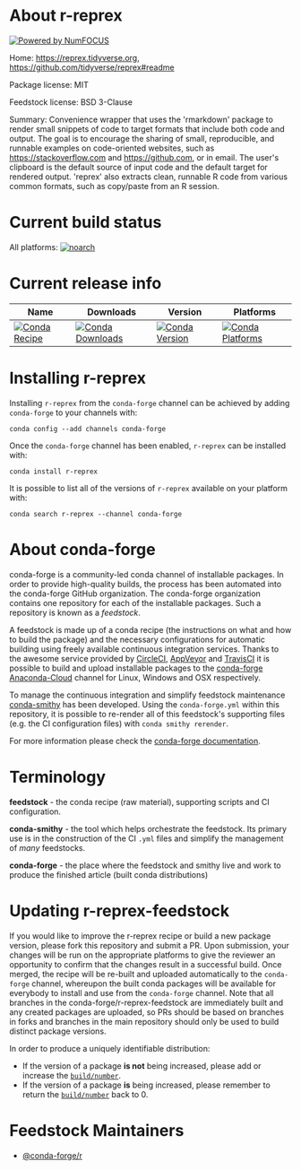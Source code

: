 About r-reprex
==============

[![Powered by NumFOCUS](https://img.shields.io/badge/powered%20by-NumFOCUS-orange.svg?style=flat&colorA=E1523D&colorB=007D8A)](http://numfocus.org)

Home: https://reprex.tidyverse.org, https://github.com/tidyverse/reprex#readme

Package license: MIT

Feedstock license: BSD 3-Clause

Summary: Convenience wrapper that uses the 'rmarkdown' package to render small snippets of code to target formats that include both code and output. The goal is to encourage the sharing of small, reproducible, and runnable examples on code-oriented websites, such as <https://stackoverflow.com> and <https://github.com>, or in email. The user's clipboard is the default source of input code and the default target for rendered output. 'reprex' also extracts clean, runnable R code from various common formats, such as copy/paste from an R session. 



Current build status
====================

All platforms:
[![noarch](https://img.shields.io/circleci/project/github/conda-forge/r-reprex-feedstock/master.svg?label=noarch)](https://circleci.com/gh/conda-forge/r-reprex-feedstock)

Current release info
====================

| Name | Downloads | Version | Platforms |
| --- | --- | --- | --- |
| [![Conda Recipe](https://img.shields.io/badge/recipe-r--reprex-green.svg)](https://anaconda.org/conda-forge/r-reprex) | [![Conda Downloads](https://img.shields.io/conda/dn/conda-forge/r-reprex.svg)](https://anaconda.org/conda-forge/r-reprex) | [![Conda Version](https://img.shields.io/conda/vn/conda-forge/r-reprex.svg)](https://anaconda.org/conda-forge/r-reprex) | [![Conda Platforms](https://img.shields.io/conda/pn/conda-forge/r-reprex.svg)](https://anaconda.org/conda-forge/r-reprex) |

Installing r-reprex
===================

Installing `r-reprex` from the `conda-forge` channel can be achieved by adding `conda-forge` to your channels with:

```
conda config --add channels conda-forge
```

Once the `conda-forge` channel has been enabled, `r-reprex` can be installed with:

```
conda install r-reprex
```

It is possible to list all of the versions of `r-reprex` available on your platform with:

```
conda search r-reprex --channel conda-forge
```


About conda-forge
=================

conda-forge is a community-led conda channel of installable packages.
In order to provide high-quality builds, the process has been automated into the
conda-forge GitHub organization. The conda-forge organization contains one repository
for each of the installable packages. Such a repository is known as a *feedstock*.

A feedstock is made up of a conda recipe (the instructions on what and how to build
the package) and the necessary configurations for automatic building using freely
available continuous integration services. Thanks to the awesome service provided by
[CircleCI](https://circleci.com/), [AppVeyor](https://www.appveyor.com/)
and [TravisCI](https://travis-ci.org/) it is possible to build and upload installable
packages to the [conda-forge](https://anaconda.org/conda-forge)
[Anaconda-Cloud](https://anaconda.org/) channel for Linux, Windows and OSX respectively.

To manage the continuous integration and simplify feedstock maintenance
[conda-smithy](https://github.com/conda-forge/conda-smithy) has been developed.
Using the ``conda-forge.yml`` within this repository, it is possible to re-render all of
this feedstock's supporting files (e.g. the CI configuration files) with ``conda smithy rerender``.

For more information please check the [conda-forge documentation](https://conda-forge.org/docs/).

Terminology
===========

**feedstock** - the conda recipe (raw material), supporting scripts and CI configuration.

**conda-smithy** - the tool which helps orchestrate the feedstock.
                   Its primary use is in the construction of the CI ``.yml`` files
                   and simplify the management of *many* feedstocks.

**conda-forge** - the place where the feedstock and smithy live and work to
                  produce the finished article (built conda distributions)


Updating r-reprex-feedstock
===========================

If you would like to improve the r-reprex recipe or build a new
package version, please fork this repository and submit a PR. Upon submission,
your changes will be run on the appropriate platforms to give the reviewer an
opportunity to confirm that the changes result in a successful build. Once
merged, the recipe will be re-built and uploaded automatically to the
`conda-forge` channel, whereupon the built conda packages will be available for
everybody to install and use from the `conda-forge` channel.
Note that all branches in the conda-forge/r-reprex-feedstock are
immediately built and any created packages are uploaded, so PRs should be based
on branches in forks and branches in the main repository should only be used to
build distinct package versions.

In order to produce a uniquely identifiable distribution:
 * If the version of a package **is not** being increased, please add or increase
   the [``build/number``](https://conda.io/docs/user-guide/tasks/build-packages/define-metadata.html#build-number-and-string).
 * If the version of a package **is** being increased, please remember to return
   the [``build/number``](https://conda.io/docs/user-guide/tasks/build-packages/define-metadata.html#build-number-and-string)
   back to 0.

Feedstock Maintainers
=====================

* [@conda-forge/r](https://github.com/conda-forge/r/)

